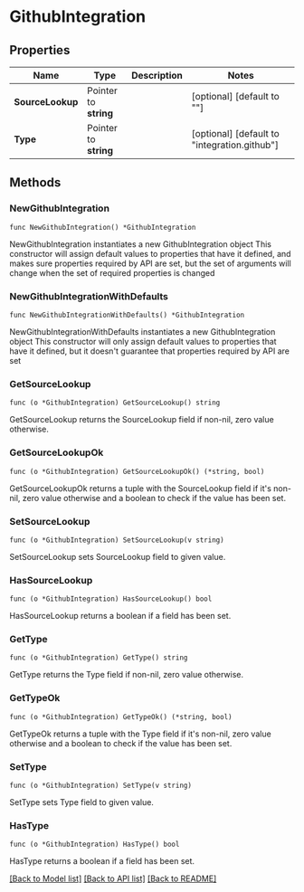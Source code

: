 # GithubIntegration

## Properties

Name | Type | Description | Notes
------------ | ------------- | ------------- | -------------
**SourceLookup** | Pointer to **string** |  | [optional] [default to ""]
**Type** | Pointer to **string** |  | [optional] [default to "integration.github"]

## Methods

### NewGithubIntegration

`func NewGithubIntegration() *GithubIntegration`

NewGithubIntegration instantiates a new GithubIntegration object
This constructor will assign default values to properties that have it defined,
and makes sure properties required by API are set, but the set of arguments
will change when the set of required properties is changed

### NewGithubIntegrationWithDefaults

`func NewGithubIntegrationWithDefaults() *GithubIntegration`

NewGithubIntegrationWithDefaults instantiates a new GithubIntegration object
This constructor will only assign default values to properties that have it defined,
but it doesn't guarantee that properties required by API are set

### GetSourceLookup

`func (o *GithubIntegration) GetSourceLookup() string`

GetSourceLookup returns the SourceLookup field if non-nil, zero value otherwise.

### GetSourceLookupOk

`func (o *GithubIntegration) GetSourceLookupOk() (*string, bool)`

GetSourceLookupOk returns a tuple with the SourceLookup field if it's non-nil, zero value otherwise
and a boolean to check if the value has been set.

### SetSourceLookup

`func (o *GithubIntegration) SetSourceLookup(v string)`

SetSourceLookup sets SourceLookup field to given value.

### HasSourceLookup

`func (o *GithubIntegration) HasSourceLookup() bool`

HasSourceLookup returns a boolean if a field has been set.

### GetType

`func (o *GithubIntegration) GetType() string`

GetType returns the Type field if non-nil, zero value otherwise.

### GetTypeOk

`func (o *GithubIntegration) GetTypeOk() (*string, bool)`

GetTypeOk returns a tuple with the Type field if it's non-nil, zero value otherwise
and a boolean to check if the value has been set.

### SetType

`func (o *GithubIntegration) SetType(v string)`

SetType sets Type field to given value.

### HasType

`func (o *GithubIntegration) HasType() bool`

HasType returns a boolean if a field has been set.


[[Back to Model list]](../README.md#documentation-for-models) [[Back to API list]](../README.md#documentation-for-api-endpoints) [[Back to README]](../README.md)


